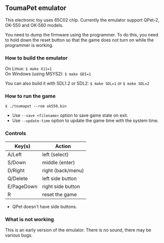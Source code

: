 ## ToumaPet emulator

This electronic toy uses 65C02 chip. Currently the emulator support QPet-2, OK-550 and OK-560 models.

You need to dump the firmware using the programmer. To do this, you need to hold down the reset button so that the game does not turn on while the programmer is working.

### How to build the emulator

On Linux: `$ make X11=1`  
On Windows (using MSYS2): `$ make GDI=1`  

You can also build it with SDL1.2 or SDL2: `$ make SDL=1` or `$ make SDL=2`  

### How to run the game

```
$ ./toumapet --rom ok550.bin
```

* Use `--save <filename>` option to save game state on exit.
* Use `--update-time` option to update the game time with the system time.

### Controls

| Key(s)           | Action             |
|------------------|--------------------|
| A/Left           | left (select)      |
| S/Down           | middle (enter)     |
| D/Right          | right (back/menu)  |
| Q/Delete         | left side button   |
| E/PageDown       | right side button  |
| R                | reset the game     |

* QPet doesn't have side buttons.

### What is not working

This is an early version of the emulator. There is no sound, there may be various bugs.

